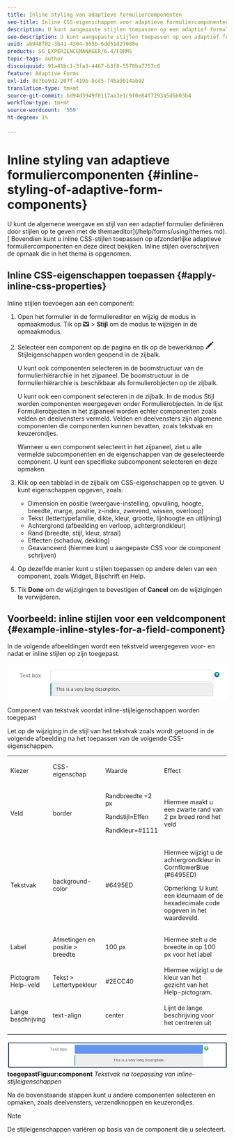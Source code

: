 ```yaml
---
title: Inline styling van adaptieve formuliercomponenten
seo-title: Inline CSS-eigenschappen voor adaptieve formuliercomponenten
description: U kunt aangepaste stijlen toepassen op een adaptief formulier, maar u kunt ook inline CSS-eigenschappen toepassen op afzonderlijke componenten van een adaptief formulier.
seo-description: U kunt aangepaste stijlen toepassen op een adaptief formulier, maar u kunt ook inline CSS-eigenschappen toepassen op afzonderlijke componenten van een adaptief formulier.
uuid: ab948f02-3b41-4304-955b-6dd51d27088e
products: SG_EXPERIENCEMANAGER/6.4/FORMS
topic-tags: author
discoiquuid: 91a41bc1-3fa3-4467-b3f8-5570ba7757c0
feature: Adaptive Forms
exl-id: 8e7ba9d2-207f-419b-bcd5-74ba9b14ab92
translation-type: tm+mt
source-git-commit: bd94d3949f0117aa3e1c9f0e84f7293a5d6b03b4
workflow-type: tm+mt
source-wordcount: '559'
ht-degree: 1%

---
```


# Inline styling van adaptieve formuliercomponenten {#inline-styling-of-adaptive-form-components}

U kunt de algemene weergave en stijl van een adaptief formulier definiëren door stijlen op te geven met de themaeditor](/help/forms/using/themes.md). [ Bovendien kunt u inline CSS-stijlen toepassen op afzonderlijke adaptieve formuliercomponenten en deze direct bekijken. Inline stijlen overschrijven de opmaak die in het thema is opgenomen.

## Inline CSS-eigenschappen toepassen {#apply-inline-css-properties}

Inline stijlen toevoegen aan een component:

1. Open het formulier in de formuliereditor en wijzig de modus in opmaakmodus. Tik op ![canvas-drop-down](assets/canvas-drop-down.png) > **Stijl** om de modus te wijzigen in de opmaakmodus.
1. Selecteer een component op de pagina en tik op de bewerkknop ![edit-button](assets/edit-button.png). Stijleigenschappen worden geopend in de zijbalk.

   U kunt ook componenten selecteren in de boomstructuur van de formulierhiërarchie in het zijpaneel. De boomstructuur in de formulierhiërarchie is beschikbaar als formulierobjecten op de zijbalk.

   U kunt ook een component selecteren in de zijbalk. In de modus Stijl worden componenten weergegeven onder Formulierobjecten. In de lijst Formulierobjecten in het zijpaneel worden echter componenten zoals velden en deelvensters vermeld. Velden en deelvensters zijn algemene componenten die componenten kunnen bevatten, zoals tekstvak en keuzerondjes.

   Wanneer u een component selecteert in het zijpaneel, ziet u alle vermelde subcomponenten en de eigenschappen van de geselecteerde component. U kunt een specifieke subcomponent selecteren en deze opmaken.

1. Klik op een tabblad in de zijbalk om CSS-eigenschappen op te geven. U kunt eigenschappen opgeven, zoals:

   * Dimension en positie (weergave-instelling, opvulling, hoogte, breedte, marge, positie, z-index, zwevend, wissen, overloop)
   * Tekst (lettertypefamilie, dikte, kleur, grootte, lijnhoogte en uitlijning)
   * Achtergrond (afbeelding en verloop, achtergrondkleur)
   * Rand (breedte, stijl, kleur, straal)
   * Effecten (schaduw, dekking)
   * Geavanceerd (hiermee kunt u aangepaste CSS voor de component schrijven)

1. Op dezelfde manier kunt u stijlen toepassen op andere delen van een component, zoals Widget, Bijschrift en Help.
1. Tik **Done** om de wijzigingen te bevestigen of **Cancel** om de wijzigingen te verwijderen.

## Voorbeeld: inline stijlen voor een veldcomponent {#example-inline-styles-for-a-field-component}

In de volgende afbeeldingen wordt een tekstveld weergegeven voor- en nadat er inline stijlen op zijn toegepast.

![Component van tekstvak voordat inline-opmaak wordt toegepast](assets/no-style.png)

Component van tekstvak voordat inline-stijleigenschappen worden toegepast

Let op de wijziging in de stijl van het tekstvak zoals wordt getoond in de volgende afbeelding na het toepassen van de volgende CSS-eigenschappen.

<table> 
 <tbody> 
  <tr> 
   <td><p>Kiezer</p> </td> 
   <td><p>CSS-eigenschap</p> </td> 
   <td><p>Waarde</p> </td> 
   <td><p>Effect</p> </td> 
  </tr> 
  <tr> 
   <td><p>Veld</p> </td> 
   <td><p>border</p> </td> 
   <td><p>Randbreedte =2 px</p> <p>Randstijl=Effen</p> <p>Randkleur=#1111</p> </td> 
   <td><p>Hiermee maakt u een zwarte rand van 2 px breed rond het veld</p> </td> 
  </tr> 
  <tr> 
   <td><p>Tekstvak</p> </td> 
   <td><p>background-color</p> </td> 
   <td><p>#6495ED</p> </td> 
   <td><p>Hiermee wijzigt u de achtergrondkleur in CornflowerBlue (#6495ED)</p> <p>Opmerking: U kunt een kleurnaam of de hexadecimale code opgeven in het waardeveld.</p> </td> 
  </tr> 
  <tr> 
   <td><p>Label</p> </td> 
   <td><p>Afmetingen en positie &gt; breedte</p> </td> 
   <td><p>100 px</p> </td> 
   <td><p>Hiermee stelt u de breedte in op 100 px voor het label</p> </td> 
  </tr> 
  <tr> 
   <td>Pictogram Help-veld</td> 
   <td>Tekst &gt; Lettertypekleur</td> 
   <td>#2ECC40</td> 
   <td>Hiermee wijzigt u de kleur van het gezicht van het Help-pictogram.</td> 
  </tr> 
  <tr> 
   <td><p>Lange beschrijving</p> </td> 
   <td><p>text-align</p> </td> 
   <td><p>center</p> </td> 
   <td><p>Lijnt de lange beschrijving voor het centreren uit</p> </td> 
  </tr> 
 </tbody> 
</table>

![Stijl van tekstvak na inline-opmaak wordt ](assets/applied-style.png)
**toegepastFiguur:component** *Tekstvak na toepassing van inline-stijleigenschappen*

Na de bovenstaande stappen kunt u andere componenten selecteren en opmaken, zoals deelvensters, verzendknoppen en keuzerondjes.

>[!NOTE]
>
>De stijleigenschappen variëren op basis van de component die u selecteert.

